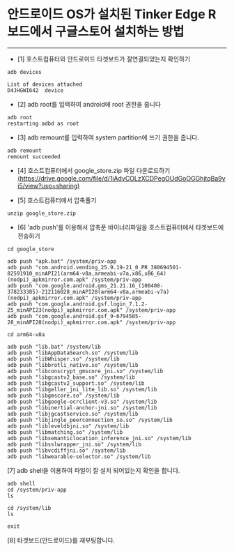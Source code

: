# 안드로이드 OS가 설치된 Tinker Edge R 보드에서 구글스토어 설치하는 방법 

***
* [1] 호스트컴퓨터와 안드로이드 타겟보드가 잘연결되었는지 확인하기 
```
adb devices

List of devices attached
D4JHGWI642	device
```

* [2] adb root를 입력하여 android에 root 권한을 줍니다 
```
adb root
restarting adbd as root
```

* [3] adb remount를 입력하여 system partition에 쓰기
권한을 줍니다.
```
adb remount
remount succeeded
```

* [4] 호스트컴퓨터에서 google_store.zip 파일 다운로드하기 
   [(https://drive.google.com/file/d/1iAdyCOLzXCDPegOUdGoOGGhjtqBa9yi5/view?usp=sharing)](https://drive.google.com/file/d/1iAdyCOLzXCDPegOUdGoOGGhjtqBa9yi5/view?usp=sharing)
  
* [5] 호스트컴퓨터에서 압축풀기
```
unzip google_store.zip
```

* [6] 'adb push'를 이용해서 압축푼 바이너리파일을 호스트컴퓨터에서 타겟보드에 전송하기
```
cd google_store

adb push "apk.bat" /system/priv-app
adb push "com.android.vending_25.9.19-21_0_PR_380694501-82591910_minAPI21(arm64-v8a,armeabi-v7a,x86,x86_64)(nodpi)_apkmirror.com.apk" /system/priv-app
adb push "com.google.android.gms_21.21.16_(100400-378233385)-212116028_minAPI28(arm64-v8a,armeabi-v7a)(nodpi)_apkmirror.com.apk" /system/priv-app
adb push "com.google.android.gsf.login_7.1.2-25_minAPI23(nodpi)_apkmirror.com.apk" /system/priv-app
adb push "com.google.android.gsf_9-6794505-28_minAPI28(nodpi)_apkmirror.com.apk" /system/priv-app

cd arm64-v8a

adb push "lib.bat" /system/lib
adb push "libAppDataSearch.so" /system/lib
adb push "libWhisper.so" /system/lib
adb push "libbrotli_native.so" /system/lib
adb push "libconscrypt_gmscore_jni.so" /system/lib
adb push "libgcastv2_base.so" /system/lib
adb push "libgcastv2_support.so" /system/lib
adb push "libgeller_jni_lite_lib.so" /system/lib
adb push "libgmscore.so" /system/lib
adb push "libgoogle-ocrclient-v3.so" /system/lib
adb push "libinertial-anchor-jni.so" /system/lib
adb push "libjgcastservice.so" /system/lib
adb push "libjingle_peerconnection_so.so" /system/lib
adb push "libleveldbjni.so" /system/lib
adb push "libmatching.so" /system/lib
adb push "libsemanticlocation_inference_jni.so" /system/lib
adb push "libsslwrapper_jni.so" /system/lib
adb push "libvcdiffjni.so" /system/lib
adb push "libwearable-selector.so" /system/lib
```

[7] adb shell을 이용하여 파일이 잘
설치 되어있는지 확인을 합니다.
```
adb shell
cd /system/priv-app
ls

cd /system/lib
ls

exit
```

[8] 타겟보드(안드로이드)를 재부팅합니다.


